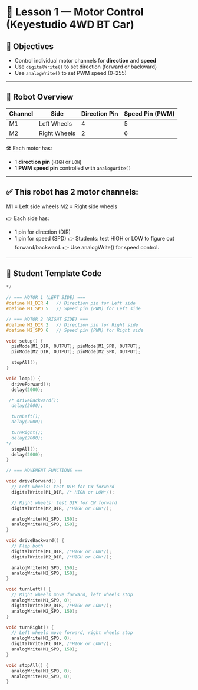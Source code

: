 # 🚗 Lesson 1 — Motor Control (Keyestudio 4WD BT Car)

## 🎯 Objectives
- Control individual motor channels for **direction** and **speed**
- Use `digitalWrite()` to set direction (forward or backward)
- Use `analogWrite()` to set PWM speed (0–255)

---

## 🔧 Robot Overview

| Channel | Side        | Direction Pin | Speed Pin (PWM) |
|---------|-------------|----------------|------------------|
| M1      | Left Wheels | 4              | 5                |
| M2      | Right Wheels| 2              | 6                |

🛠 Each motor has:
- 1 **direction pin** (`HIGH` or `LOW`)
- 1 **PWM speed pin** controlled with `analogWrite()`

---
## ✅ This robot has 2 motor channels:
  M1 = Left side wheels
  M2 = Right side wheels

👉 Each side has:
   - 1 pin for direction (DIR)
   - 1 pin for speed (SPD)
👉 Students: test HIGH or LOW to figure out forward/backward.
👉 Use analogWrite() for speed control.

--- 
## 📄 Student Template Code
```cpp
*/

// === MOTOR 1 (LEFT SIDE) ===
#define M1_DIR 4   // Direction pin for Left side
#define M1_SPD 5   // Speed pin (PWM) for Left side

// === MOTOR 2 (RIGHT SIDE) ===
#define M2_DIR 2   // Direction pin for Right side
#define M2_SPD 6   // Speed pin (PWM) for Right side

void setup() {
  pinMode(M1_DIR, OUTPUT); pinMode(M1_SPD, OUTPUT);
  pinMode(M2_DIR, OUTPUT); pinMode(M2_SPD, OUTPUT);

  stopAll();
}

void loop() {
  driveForward();
  delay(2000);

 /* driveBackward();
  delay(2000);

  turnLeft();
  delay(2000);

  turnRight();
  delay(2000);
*/
  stopAll();
  delay(2000); 
}

// === MOVEMENT FUNCTIONS ===

void driveForward() {
  // Left wheels: test DIR for CW forward
  digitalWrite(M1_DIR, /* HIGH or LOW*/);

  // Right wheels: test DIR for CW forward
  digitalWrite(M2_DIR, /*HIGH or LOW*/);

  analogWrite(M1_SPD, 150);
  analogWrite(M2_SPD, 150);
}

void driveBackward() {
  // Flip both
  digitalWrite(M1_DIR, /*HIGH or LOW*/);
  digitalWrite(M2_DIR, /*HIGH or LOW*/);

  analogWrite(M1_SPD, 150);
  analogWrite(M2_SPD, 150);
}

void turnLeft() {
  // Right wheels move forward, left wheels stop
  analogWrite(M1_SPD, 0);
  digitalWrite(M2_DIR, /*HIGH or LOW*/);
  analogWrite(M2_SPD, 150);
}

void turnRight() {
  // Left wheels move forward, right wheels stop
  analogWrite(M2_SPD, 0);
  digitalWrite(M1_DIR, /*HIGH or LOW*/);
  analogWrite(M1_SPD, 150);
}

void stopAll() {
  analogWrite(M1_SPD, 0);
  analogWrite(M2_SPD, 0);
}

